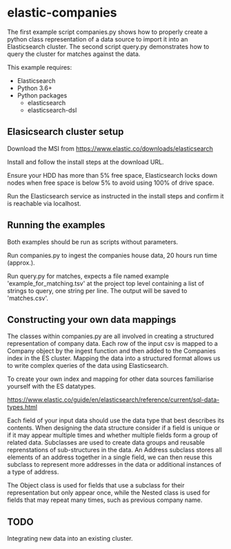 # elastic-companies
The first example script companies.py shows how to properly create a python class representation of a data source to
import it into an Elasticsearch cluster. The second script query.py demonstrates how to query the cluster for matches
against the data.

This example requires:
* Elasticsearch
* Python 3.6+
* Python packages
  * elasticsearch 
  * elasticsearch-dsl

## Elasicsearch cluster setup
Download the MSI from https://www.elastic.co/downloads/elasticsearch

Install and follow the install steps at the download URL.

Ensure your HDD has more than 5% free space, Elasticsearch locks down nodes when free space is below 5% to avoid using
100% of drive space.

Run the Elasticsearch service as instructed in the install steps and confirm it is reachable via localhost.

## Running the examples
Both examples should be run as scripts without parameters.

Run companies.py to ingest the companies house data, 20 hours run time (approx.).

Run query.py for matches, expects a file named example 'example_for_matching.tsv' at the project top level containing a
list of strings to query, one string per line. The output will be saved to 'matches.csv'.

## Constructing your own data mappings
The classes within companies.py are all involved in creating a structured representation of company data. Each row of
the input csv is mapped to a Company object by the ingest function and then added to the Companies index in the ES
cluster. Mapping the data into a structured format allows us to write complex queries of the data using Elasticsearch.

To create your own index and mapping for other data sources familiarise yourself with the ES datatypes.

https://www.elastic.co/guide/en/elasticsearch/reference/current/sql-data-types.html

Each field of your input data should use the data type that best describes its contents.
When designing the data structure consider if a field is unique or if it may appear multiple times and whether multiple
fields form a group of related data. Subclasses are used to create data groups and reusable reprenstations of
sub-structures in the data. An Address subclass stores all elements of an address together in a single field, we can
then reuse this subclass to represent more addresses in the data or additional instances of a type of address.

The Object class is used for fields that use a subclass for their representation but only appear once, while the Nested
class is used for fields that may repeat many times, such as previous company name.


## TODO
Integrating new data into an existing cluster.